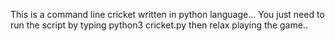 This is a command line cricket written in python language...
You just need to run the script by typing  python3 cricket.py
then relax playing the game..
